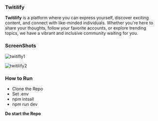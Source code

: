 ### Twitilify
**Twitilify** is a platform where you can express yourself, discover exciting content, and connect with like-minded individuals. Whether you're here to share your thoughts, follow your favorite accounts, or explore trending topics, we have a vibrant and inclusive community waiting for you.
### ScreenShots

![twitifly1](https://github.com/The-SaqlainNawaz/Twitilify/assets/81869501/79ef1949-b199-4cb8-96b9-4251ad2a625f)

![twitilify2](https://github.com/The-SaqlainNawaz/Twitilify/assets/81869501/f5499317-081e-454b-903d-b8ddbf5b0b02)

### How to Run

- Clone the Repo
- Set .env
- npm intsall
- npm run dev

**Do start the Repo**
